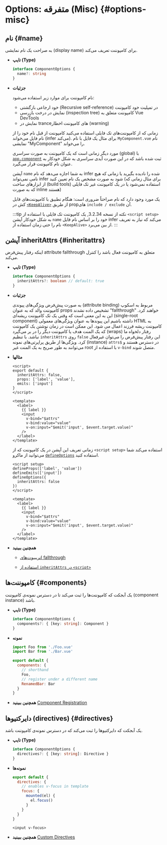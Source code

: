 # Options: متفرقه (Misc) {#options-misc}

## نام {#name}

به صراحت یک نام نمایشی (display name) برای کامپوننت تعریف می‌کند.

- **تایپ (Type)**

  ```ts
  interface ComponentOptions {
    name?: string
  }
  ```

- **جزئیات**

  نام کامپوننت برای موارد زیر استفاده می‌شود:

  - خود ارجاعی بازگشتی (Recursive self-reference) در تمپلیت خود کامپوننت
  - نمایش در درخت بازرسی (inspection tree) کامپوننت متعلق به Vue DevTools
  - نمایش در trance‌های کامپوننت اخطار (warning)

  زمانی که از کامپوننت‌های تک فایلی استفاده می‌کنید کامپوننت از قبل نام خود را از نام فایل می‌خواند (infer می‌کند). برای مثال یک فایل با نام `MyComponent.vue` نام نمایشی "MyComponent" را می‌خواند.

  مورد دیگر زمانی است که یک کامپوننت به صورت سراسری (global) با [`app.component`](/api/application#app-component) ثبت شده باشد که در این صورت آیدی سراسری به شکل خودکار به عنوان نام کامپوننت قرار می‌گیرد.
  
  آپشن `name` به شما اجازه می‌دهد که نام infer شده را نادیده بگیرید یا زمانی که هیچ نامی نمی‌تواند infer شود به صورت مشخص یک نام تعیین کنید (برای مثال زمانی که از ابزارهای ساخت (build tools) استفاده نمی‌شود یا در یک کامپوننت غیر تک فایلی که به صورت inline هستند)
  
  یک مورد وجود دارد که نام صراحتاً ضروری است: هنگام تطبیق با کامپوننت‌های قابل کش در [`<KeepAlive>`](/guide/built-ins/keep-alive) از طریق propهای `include / exclude` آن.
  
  :::tip نکته
  از نسخه 3.2.34, یک کامپوننت تک فایلی با استفاده از `<script setup>` به شکل خودکار آپشن `name` خود را بر اساس نام فایل infer می‌کند که نیاز به تعریف نام را حتی زمان استفاده از `<KeepAlive>` از بین می‌برد.
  :::

## آپشن inheritAttrs {#inheritattrs}

 اینکه رفتار پیش‌فرض attribute fallthrough متعلق به کامپوننت فعال باشد را کنترل می‌کند.

- **تایپ (Type)**

  ```ts
  interface ComponentOptions {
    inheritAttrs?: boolean // default: true
  }
  ```

- **جزئیات**

  به صورت پیش‌فرض ویژگی‌های پیوندی (attribute binding) مربوط به اسکوپ کامپوننت والد که به عنوان props تشخیص داده نشدند "fallthrough" خواهند کرد. این به این معنی است که وقتی یک تک کامپوننت ریشه‌ای (single-root component) داشته باشیم این پیوندها به عنوان ویژگی‌های معمولی HTML به کامپوننت ریشه فرزند اعمال می شود. این ممکن است در زمان نوشتن یک کامپوننت که یک المنت هدف یا کامپوننت دیگر را در بر می‌گیرد (wraps) رفتار دلخواه ما نباشد. با تنظیم `inheritAttrs` روی `false` این رفتار پیش‌فرض را می‌توان غیرفعال کرد. ویژگی‌ها از طریق پراپرتی‌های نمونه (instance) `attrs$` در دسترس هستند و می‌توانند به طور صریح به یک المنت غیر root با استفاده از `v-bind` متصل شوند.

- **مثالها**

  <div class="options-api">

  ```vue
  <script>
  export default {
    inheritAttrs: false,
    props: ['label', 'value'],
    emits: ['input']
  }
  </script>

  <template>
    <label>
      {{ label }}
      <input
        v-bind="$attrs"
        v-bind:value="value"
        v-on:input="$emit('input', $event.target.value)"
      />
    </label>
  </template>
  ```

  </div>
  <div class="composition-api">

  زمانی تعریف این آپشن در یک کامپوننت که از `<script setup>` استفاده می‌کند شما می‌توانید از ماکرو [`defineOptions`](/api/sfc-script-setup#defineoptions) استفاده کنید.
  
  ```vue
  <script setup>
  defineProps(['label', 'value'])
  defineEmits(['input'])
  defineOptions({
    inheritAttrs: false
  })
  </script>

  <template>
    <label>
      {{ label }}
      <input
        v-bind="$attrs"
        v-bind:value="value"
        v-on:input="$emit('input', $event.target.value)"
      />
    </label>
  </template>
  ```

  </div>

- **همچنین ببینید**

  - [اتریبیوت‌های fallthrough](/guide/components/attrs)
  <div class="composition-api">

  - [استفاده از `inheritAttrs` در `‎<script>‎`](/api/sfc-script-setup.html#usage-alongside-normal-script)
  </div>

## کامپوننت‌ها {#components}

یک آبجکت که کامپوننت‌ها را ثبت می‌کند تا در دسترس نمونه‌ی کامپوننت (component instance) باشد.

- **تایپ (Type)**

  ```ts
  interface ComponentOptions {
    components?: { [key: string]: Component }
  }
  ```

- **نمونه**

  ```js
  import Foo from './Foo.vue'
  import Bar from './Bar.vue'

  export default {
    components: {
      // shorthand
      Foo,
      // register under a different name
      RenamedBar: Bar
    }
  }
  ```

- **همچنین ببینید** [Component Registration](/guide/components/registration)

## دایرکتیوها (directives) {#directives}

یک آبجکت که دایرکتیوها را ثبت می‌کند که در دسترس نمونه‌ی کامپوننت باشد.

- **تایپ (Type)**

  ```ts
  interface ComponentOptions {
    directives?: { [key: string]: Directive }
  }
  ```

- **نمونه‌ها**

  ```js
  export default {
    directives: {
      // enables v-focus in template
      focus: {
        mounted(el) {
          el.focus()
        }
      }
    }
  }
  ```

  ```vue-html
  <input v-focus>
  ```

- **همچنین ببینید** [Custom Directives](/guide/reusability/custom-directives)
